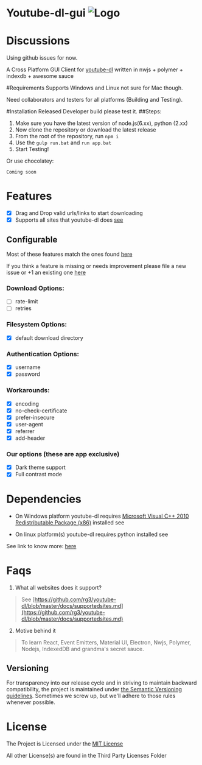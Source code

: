 # Youtube-dl-gui  ![Logo](https://raw.githubusercontent.com/puranjayjain/youtube-dl-gui/master/src/assets/icon36.png)

# Discussions
Using github issues for now.

A Cross Platform GUI Client for [youtube-dl](http://rg3.github.io/youtube-dl/) written in nwjs + polymer + indexdb + awesome sauce

#Requirements
Supports Windows and Linux not sure for Mac though. 

Need collaborators and testers for all platforms (Building and Testing).

#Installation
Released Developer build please test it.
  ##Steps:
  1. Make sure you have the latest version of node.js(6.xx), python (2.xx)
  2. Now clone the repository or download the latest release
  3. From the root of the repository, run `npm i`
  4. Use the `gulp run.bat` and `run app.bat`
  5. Start Testing!

Or use chocolatey:
```
Coming soon
```

# Features
 - [x] Drag and Drop valid urls/links to start downloading
 - [x] Supports all sites that youtube-dl does [see](https://github.com/rg3/youtube-dl/blob/master/docs/supportedsites.md)

## Configurable
Most of these features match the ones found [here](https://github.com/rg3/youtube-dl/blob/master/README.md#options)

If you think a feature is missing or needs improvement please file a new issue or +1 an existing one [here](https://github.com/puranjayjain/Youtube-dl-gui/issues)

### Download Options:
- [ ] rate-limit
- [ ] retries

### Filesystem Options:
- [x] default download directory

### Authentication Options:
- [x] username
- [x] password

### Workarounds:
- [x] encoding
- [x] no-check-certificate
- [x] prefer-insecure
- [x] user-agent
- [x] referrer
- [x] add-header

### Our options (these are app exclusive)
- [x] Dark theme support
- [x] Full contrast mode

# Dependencies

* On Windows platform youtube-dl requires [Microsoft Visual C++ 2010 Redistributable Package (x86)](https://www.microsoft.com/en-US/download/details.aspx?id=5555) installed see 

* On linux platform(s) youtube-dl requires python installed see

See link to know more: [here](http://rg3.github.io/youtube-dl/download.html)

# Faqs

1. What all websites does it support?

  > See [https://github.com/rg3/youtube-dl/blob/master/docs/supportedsites.md](https://github.com/rg3/youtube-dl/blob/master/docs/supportedsites.md)

2. Motive behind it

  > To learn React, Event Emitters, Material UI, Electron, Nwjs, Polymer, Nodejs, IndexedDB and grandma's secret sauce.

## Versioning

For transparency into our release cycle and in striving to maintain backward
compatibility, the project is maintained under
[the Semantic Versioning guidelines](http://semver.org/). Sometimes we screw up,
but we'll adhere to those rules whenever possible.

# License
The Project is Licensed under the [MIT License](https://github.com/puranjayjain/Youtube-dl-gui/blob/master/LICENSE)

All other License(s) are found in the Third Party Licenses Folder
